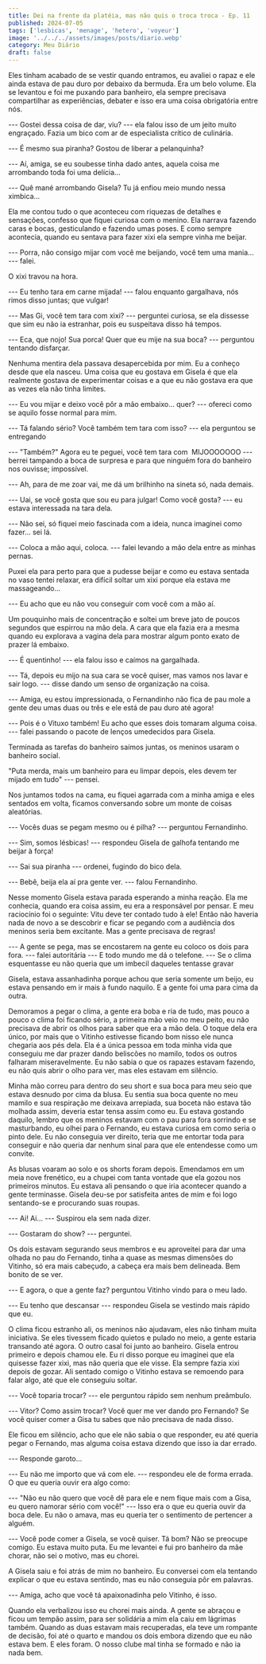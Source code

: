 ```yaml
---
title: Dei na frente da platéia, mas não quis o troca troca - Ep. 11
published: 2024-07-05
tags: ['lesbicas', 'menage', 'hetero', 'voyeur']
image: '../../../assets/images/posts/diario.webp'
category: Meu Diário
draft: false
---
```

Eles tinham acabado de se vestir quando entramos, eu avaliei o rapaz e ele ainda estava de pau duro por debaixo da bermuda. Era um belo volume. Ela se levantou e foi me puxando para banheiro, ela sempre precisava compartilhar as experiências, debater e isso era uma coisa obrigatória entre nós.

--- Gostei dessa coisa de dar, viu? --- ela falou isso de um jeito muito engraçado. Fazia um bico com ar de especialista crítico de culinária.

--- É mesmo sua piranha? Gostou de liberar a pelanquinha?

--- Aí, amiga, se eu soubesse tinha dado antes, aquela coisa me arrombando toda foi uma delícia...

--- Quê mané arrombando Gisela? Tu já enfiou meio mundo nessa ximbica...

Ela me contou tudo o que aconteceu com riquezas de detalhes e sensações, confesso que fiquei curiosa com o menino. Ela narrava fazendo caras e bocas, gesticulando e fazendo umas poses. E como sempre acontecia, quando eu sentava para fazer xixi ela sempre vinha me beijar.

--- Porra, não consigo mijar com você me beijando, você tem uma mania... --- falei.

O xixi travou na hora.

--- Eu tenho tara em carne mijada! --- falou enquanto gargalhava, nós rimos disso juntas; que vulgar!

--- Mas Gi, você tem tara com xixi? --- perguntei curiosa, se ela dissesse que sim eu não ia estranhar, pois eu suspeitava disso há tempos.

--- Eca, que nojo! Sua porca! Quer que eu mije na sua boca? --- perguntou tentando disfarçar.

Nenhuma mentira dela passava desapercebida por mim. Eu a conheço desde que ela nasceu. Uma coisa que eu gostava em Gisela é que ela realmente gostava de experimentar coisas e a que eu não gostava era que as vezes ela não tinha limites.

--- Eu vou mijar e deixo você pôr a mão embaixo... quer? --- ofereci como se aquilo fosse normal para mim.

--- Tá falando sério? Você também tem tara com isso? --- ela perguntou se entregando

--- "Também?" Agora eu te peguei, você tem tara com  MIJOOOOOOO --- berrei tampando a boca de surpresa e para que ninguém fora do banheiro nos ouvisse; impossível.

--- Ah, para de me zoar vai, me dá um brilhinho na sineta só, nada demais.

--- Uai, se você gosta que sou eu para julgar! Como você gosta? --- eu estava interessada na tara dela.

--- Não sei, só fiquei meio fascinada com a ideia, nunca imaginei como fazer... sei lá.

--- Coloca a mão aqui, coloca. --- falei levando a mão dela entre as minhas pernas.

Puxei ela para perto para que a pudesse beijar e como eu estava sentada no vaso tentei relaxar, era difícil soltar um xixi porque ela estava me massageando...

--- Eu acho que eu não vou conseguir com você com a mão aí.

Um pouquinho mais de concentração e soltei um breve jato de poucos segundos que espirrou na mão dela. A cara que ela fazia era a mesma quando eu explorava a vagina dela para mostrar algum ponto exato de prazer lá embaixo.

--- É quentinho! --- ela falou isso e caímos na gargalhada.

--- Tá, depois eu mijo na sua cara se você quiser, mas vamos nos lavar e sair logo. --- disse dando um senso de organização na coisa.

--- Amiga, eu estou impressionada, o Fernandinho não fica de pau mole a gente deu umas duas ou três e ele está de pau duro até agora!

--- Pois é o Vituxo também! Eu acho que esses dois tomaram alguma coisa. --- falei passando o pacote de lenços umedecidos para Gisela.

Terminada as tarefas do banheiro saímos juntas, os meninos usaram o banheiro social.

"Puta merda, mais um banheiro para eu limpar depois, eles devem ter mijado em tudo" --- pensei.

Nos juntamos todos na cama, eu fiquei agarrada com a minha amiga e eles sentados em volta, ficamos conversando sobre um monte de coisas aleatórias.

--- Vocês duas se pegam mesmo ou é pilha? --- perguntou Fernandinho.

--- Sim, somos lésbicas! --- respondeu Gisela de galhofa tentando me beijar à força!

--- Sai sua piranha --- ordenei, fugindo do bico dela.

--- Bebê, beija ela aí pra gente ver. --- falou Fernandinho.

Nesse momento Gisela estava parada esperando a minha reação. Ela me conhecia, quando era coisa assim, eu era a responsável por pensar. E meu raciocínio foi o seguinte: Vitu deve ter contado tudo à ele! Então não haveria nada de novo a se descobrir e ficar se pegando com a audiência dos meninos seria bem excitante. Mas a gente precisava de regras!

--- A gente se pega, mas se encostarem na gente eu coloco os dois para fora. --- falei autoritária --- E todo mundo me dá o telefone. --- Se o clima esquentasse eu não queria que um imbecil daqueles tentasse gravar

Gisela, estava assanhadinha porque achou que seria somente um beijo, eu estava pensando em ir mais à fundo naquilo. E a gente foi uma para cima da outra.

Demoramos a pegar o clima, a gente era boba e ria de tudo, mas pouco a pouco o clima foi ficando sério, a primeira mão veio no meu peito, eu não precisava de abrir os olhos para saber que era a mão dela. O toque dela era único, por mais que o Vitinho estivesse ficando bom nisso ele nunca chegaria aos pés dela. Ela é a única pessoa em toda minha vida que conseguiu me dar prazer dando beliscões no mamilo, todos os outros falharam miseravelmente. Eu não sabia o que os rapazes estavam fazendo, eu não quis abrir o olho para ver, mas eles estavam em silêncio.

Minha mão correu para dentro do seu short e sua boca para meu seio que estava desnudo por cima da blusa. Eu sentia sua boca quente no meu mamilo e sua respiração me deixava arrepiada, sua boceta não estava tão molhada assim, deveria estar tensa assim como eu. Eu estava gostando daquilo, lembro que os meninos estavam com o pau para fora sorrindo e se masturbando, eu olhei para o Fernando, eu estava curiosa em como seria o pinto dele. Eu não conseguia ver direito, teria que me entortar toda para conseguir e não queria dar nenhum sinal para que ele entendesse como um convite.

As blusas voaram ao solo e os shorts foram depois. Emendamos em um meia nove frenético, eu a chupei com tanta vontade que ela gozou nos primeiros minutos. Eu estava ali pensando o que iria acontecer quando a gente terminasse. Gisela deu-se por satisfeita antes de mim e foi logo sentando-se e procurando suas roupas.

--- Ai! Ai... --- Suspirou ela sem nada dizer.

--- Gostaram do show? --- perguntei.

Os dois estavam segurando seus membros e eu aproveitei para dar uma olhada no pau do Fernando, tinha a quase as mesmas dimensões do Vitinho, só era mais cabeçudo, a cabeça era mais bem delineada. Bem bonito de se ver.

--- E agora, o que a gente faz? perguntou Vitinho vindo para o meu lado.

--- Eu tenho que descansar --- respondeu Gisela se vestindo mais rápido que eu.

O clima ficou estranho ali, os meninos não ajudavam, eles não tinham muita iniciativa. Se eles tivessem ficado quietos e pulado no meio, a gente estaria transando até agora. O outro casal foi junto ao banheiro. Gisela entrou primeiro e depois chamou ele. Eu ri disso porque eu imaginei que ela quisesse fazer xixi, mas não queria que ele visse. Ela sempre fazia xixi depois de gozar. Ali sentado comigo o Vitinho estava se remoendo para falar algo, até que ele conseguiu soltar.

--- Você toparia trocar? --- ele perguntou rápido sem nenhum preâmbulo.

--- Vitor? Como assim trocar? Você quer me ver dando pro Fernando? Se você quiser comer a Gisa tu sabes que não precisava de nada disso.

Ele ficou em silêncio, acho que ele não sabia o que responder, eu até queria pegar o Fernando, mas alguma coisa estava dizendo que isso ia dar errado.

--- Responde garoto...

--- Eu não me importo que vá com ele. --- respondeu ele de forma errada. O que eu queria ouvir era algo como:

--- "Não eu não quero que você dê para ele e nem fique mais com a Gisa, eu quero namorar sério com você!" --- Isso era o que eu queria ouvir da boca dele. Eu não o amava, mas eu queria ter o sentimento de pertencer a alguém.

--- Você pode comer a Gisela, se você quiser. Tá bom? Não se preocupe comigo. Eu estava muito puta. Eu me levantei e fui pro banheiro da mãe chorar, não sei o motivo, mas eu chorei.

A Gisela saiu e foi atrás de mim no banheiro. Eu conversei com ela tentando explicar o que eu estava sentindo, mas eu não conseguia pôr em palavras.

--- Amiga, acho que você tá apaixonadinha pelo Vitinho, é isso.

Quando ela verbalizou isso eu chorei mais ainda. A gente se abraçou e ficou um tempão assim, para ser solidária a mim ela caiu em lágrimas também. Quando as duas estavam mais recuperadas, ela teve um rompante de decisão, foi até o quarto e mandou os dois embora dizendo que eu não estava bem. E eles foram. O nosso clube mal tinha se formado e não ia nada bem.

